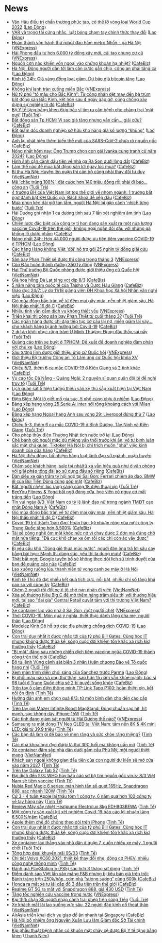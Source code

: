 # News

- [Văn Hậu điều trị chấn thương phức tạp, có thể lỡ vòng loại World Cup 2022](https://laodong.vn/bong-da/van-hau-dieu-tri-chan-thuong-phuc-tap-co-the-lo-vong-loai-world-cup-2022-886198.ldo) ([Lao Động](https://laodong.vn))
- [VAR và trọng tài cứng nhắc, luật bóng chạm tay chính thức thay đổi](https://laodong.vn/bong-da-quoc-te/var-va-trong-tai-cung-nhac-luat-bong-cham-tay-chinh-thuc-thay-doi-886199.ldo) ([Lao Động](https://laodong.vn))
- [Hoàn thành vận hành thử robot đào hầm metro Nhổn - ga Hà Nội](https://vnexpress.net/hoan-thanh-van-hanh-thu-robot-dao-ham-metro-nhon-ga-ha-noi-4244235.html) ([VNExpress](https://vnexpress.net))
- [Hải Phòng đầu tư hơn 6.000 tỷ đồng xây mới, cải tạo chung cư cũ](https://vnexpress.net/hai-phong-dau-tu-hon-6-000-ty-dong-xay-moi-cai-tao-chung-cu-cu-4243710.html) ([VNExpress](https://vnexpress.net))
- [Nguồn cơn nào khiến vốn ngoại vào chứng khoán hạ nhiệt?](https://cafebiz.vn/nguon-con-nao-khien-von-ngoai-vao-chung-khoan-ha-nhiet-20210305210149956.chn) ([CafeBiz](https://cafebiz.vn))
- [Hà Nội: Đông người dân tới làm căn cước gắn chíp, công an phải tăng ca](https://laodong.vn/video/ha-noi-dong-nguoi-dan-toi-lam-can-cuoc-gan-chip-cong-an-phai-tang-ca-886186.ldo) ([Lao Động](https://laodong.vn))
- [Kinh tế 24h: Giá vàng đồng loạt giảm, Dự báo giá bitcoin tăng](https://laodong.vn/thi-truong/kinh-te-24h-gia-vang-dong-loat-giam-du-bao-gia-bitcoin-tang-886200.ldo) ([Lao Động](https://laodong.vn))
- [Không khí lạnh tràn xuống miền Bắc](https://vnexpress.net/khong-khi-lanh-tran-xuong-mien-bac-4244227.html) ([VNExpress](https://vnexpress.net))
- [Nữ tỷ phú "tô màu cho Bắc Kinh": Từ công nhân dệt may đến bà trùm bất động sản Bắc Kinh, kết hôn sau 4 ngày gặp gỡ, cùng chồng xây dựng sự nghiệp tỷ đô](https://cafebiz.vn/nu-ty-phu-to-mau-cho-bac-kinh-tu-cong-nhan-det-may-den-ba-trum-bat-dong-san-bac-kinh-ket-hon-sau-4-ngay-gap-go-cung-chong-xay-dung-su-nghiep-ty-do-2021030520180537.chn) ([CafeBiz](https://cafebiz.vn))
- [Bộ Y tế tặng bằng khen êkip bác sĩ tìm ra căn bệnh cho chàng trai ‘mặt quỷ’](https://tuoitre.vn/bo-y-te-tang-bang-khen-ekip-bac-si-tim-ra-can-benh-cho-chang-trai-mat-quy-20210305202425664.htm) ([Tuổi Trẻ](https://tuoitre.vn))
- [Bất động sản Tp.HCM: Vì sao giá tăng nhưng vẫn cần... giải cứu?](https://cafebiz.vn/bat-dong-san-tphcm-vi-sao-gia-tang-nhung-van-can-giai-cuu-20210305194348087.chn) ([CafeBiz](https://cafebiz.vn))
- [Bắt giám đốc doanh nghiệp sở hữu kho hàng giả số lượng &quot;khủng&quot;](https://laodong.vn/phap-luat/bat-giam-doc-doanh-nghiep-so-huu-kho-hang-gia-so-luong-khung-886197.ldo) ([Lao Động](https://laodong.vn))
- [Anh lại phát hiện thêm biến thể mới của SARS-CoV-2 chưa rõ nguồn gốc](https://cafebiz.vn/anh-lai-phat-hien-them-bien-the-moi-cua-sars-cov-2-chua-ro-nguon-goc-20210305200227449.chn) ([CafeBiz](https://cafebiz.vn))
- [Nóng nhất hôm nay: Ông Trump chọn con gái Ivanka cùng tranh cử năm 2024?](https://laodong.vn/video-the-gioi/nong-nhat-hom-nay-ong-trump-chon-con-gai-ivanka-cung-tranh-cu-nam-2024-886161.ldo) ([Lao Động](https://laodong.vn))
- [Hình ảnh cận cảnh đầu tiên về nhà ga Ba Son dưới lòng đất](https://cafebiz.vn/hinh-anh-can-canh-dau-tien-ve-nha-ga-ba-son-duoi-long-dat-20210305202311367.chn) ([CafeBiz](https://cafebiz.vn))
- [Làm thế nào để mua bất động sản lời ngay lúc mua?](https://cafebiz.vn/lam-the-nao-de-mua-bat-dong-san-loi-ngay-luc-mua-20210305192625028.chn) ([CafeBiz](https://cafebiz.vn))
- [Bí thư Hà Nội: Huyện lên quận thì cán bộ cũng phải thay đổi tư duy](http://vietnamnet.vn/vn/thoi-su/chinh-tri/bi-thu-ha-noi-huyen-len-quan-thi-can-bo-cung-phai-thay-doi-tu-duy-717565.html) ([VietNamNet](https://vietnamnet.vn))
- [Mê 'chắc trúng 100%', đặt cược hơn 140 triệu đồng rồi phải đi báo... công an](https://tuoitre.vn/me-chac-trung-100-dat-cuoc-hon-140-trieu-dong-roi-phai-di-bao-cong-an-20210305195451939.htm) ([Tuổi Trẻ](https://tuoitre.vn))
- [4 trường ĐH của Việt Nam lọt top thế giới về nhóm ngành: 1 trường bất ngờ đánh bật ĐH Quốc gia, Bách khoa để xếp đầu](https://cafebiz.vn/4-truong-dh-cua-viet-nam-lot-top-the-gioi-ve-nhom-nganh-1-truong-bat-ngo-danh-bat-dh-quoc-gia-bach-khoa-de-xep-dau-20210305191338601.chn) ([CafeBiz](https://cafebiz.vn))
- [Mưa phùn kéo dài giờ tan tầm, người Hà Nội lại gặp cảnh 'nhích từng bước'](https://tuoitre.vn/mua-phun-keo-dai-gio-tan-tam-nguoi-ha-noi-lai-gap-canh-nhich-tung-buoc-20210305195035881.htm) ([Tuổi Trẻ](https://tuoitre.vn))
- [Hải Dương ghi nhận 1 ca dương tính sau 7 lần xét nghiệm âm tính](https://laodong.vn/xa-hoi/hai-duong-ghi-nhan-1-ca-duong-tinh-sau-7-lan-xet-nghiem-am-tinh-886193.ldo) ([Lao Động](https://laodong.vn))
- [Chiến lược đặc biệt của công ty tí hon đang sản xuất ra một nửa lượng vaccine Covid-19 trên thế giới, không ngại ngần đối đầu với những gã khổng lồ dược phẩm](https://cafebiz.vn/chien-luoc-dac-biet-cua-cong-ty-ti-hon-dang-san-xuat-ra-mot-nua-luong-vaccine-covid-19-tren-the-gioi-khong-ngai-ngan-doi-dau-voi-nhung-ga-khong-lo-duoc-pham-20210305191711512.chn) ([CafeBiz](https://cafebiz.vn))
- [Nóng nhất 24h: Hơn 44.000 người được ưu tiên tiêm vaccine COVID-19 ở TPHCM](https://laodong.vn/video-thoi-su/nong-nhat-24h-hon-44000-nguoi-duoc-uu-tien-tiem-vaccine-covid-19-o-tphcm-886119.ldo) ([Lao Động](https://laodong.vn))
- [Các hãng Hàng không Việt 'đòi' hỗ trợ gói 25 nghìn tỷ đồng giải cứu](https://cafebiz.vn/cac-hang-hang-khong-viet-doi-ho-tro-goi-25-nghin-ty-dong-giai-cuu-20210305184402039.chn) ([CafeBiz](https://cafebiz.vn))
- [Sân bay Phan Thiết sẽ được thi công trong tháng 3](https://vnexpress.net/san-bay-phan-thiet-se-duoc-thi-cong-trong-thang-3-4244197.html) ([VNExpress](https://vnexpress.net))
- [Côn Đảo hoàn thành đường 350 tỷ đồng](https://vnexpress.net/con-dao-hoan-thanh-duong-350-ty-dong-4244224.html) ([VNExpress](https://vnexpress.net))
- [Hai Thứ trưởng Bộ Quốc phòng được giới thiệu ứng cử Quốc hội](http://vietnamnet.vn/vn/thoi-su/chinh-tri/hai-thu-truong-bo-quoc-phong-duoc-gioi-thieu-ung-cu-quoc-hoi-717556.html) ([VietNamNet](https://vietnamnet.vn))
- [Giá hoa hồng Đà Lạt tăng vọt dịp 8/3](https://cafebiz.vn/gia-hoa-hong-da-lat-tang-vot-dip-8-3-20210305184236129.chn) ([CafeBiz](https://cafebiz.vn))
- [5 năm nâng tầm quốc tế của Taisho và Dược Hậu Giang](https://cafebiz.vn/5-nam-nang-tam-quoc-te-cua-taisho-va-duoc-hau-giang-20210305160448221.chn) ([CafeBiz](https://cafebiz.vn))
- [Giáo dục 24/7: Lý do 11/18 giảng viên ĐH Khoa học Xã hội Nhân văn nghỉ việc](https://laodong.vn/video/giao-duc-247-ly-do-1118-giang-vien-dh-khoa-hoc-xa-hoi-nhan-van-nghi-viec-886096.ldo) ([Lao Động](https://laodong.vn))
- [Gió mùa đông bắc tràn về từ đêm mai gây mưa, nền nhiệt giảm sâu, Hà Nội thấp nhất 16 độ C](https://cafebiz.vn/gio-mua-dong-bac-tran-ve-tu-dem-mai-gay-mua-nen-nhiet-giam-sau-ha-noi-thap-nhat-16-do-c-20210305183947335.chn) ([CafeBiz](https://cafebiz.vn))
- [Nhiều tỉnh vẫn cấm dịch vụ không thiết yếu](https://vnexpress.net/nhieu-tinh-van-cam-dich-vu-khong-thiet-yeu-4244219.html) ([VNExpress](https://vnexpress.net))
- [Triển khai thi công sân bay Phan Thiết từ cuối tháng 3?](https://tuoitre.vn/trien-khai-thi-cong-san-bay-phan-thiet-tu-cuoi-thang-3-20210305183845687.htm) ([Tuổi Trẻ](https://tuoitre.vn))
- [Các ngân hàng được chỉ đạo tiếp tục cơ cấu lại nợ, miễn giảm lãi vay... cho khách hàng bị ảnh hưởng bởi Covid-19](https://cafebiz.vn/cac-ngan-hang-duoc-chi-dao-tiep-tuc-co-cau-lai-no-mien-giam-lai-vay-cho-khach-hang-bi-anh-huong-boi-covid-19-2021030518371148.chn) ([CafeBiz](https://cafebiz.vn))
- [2 dự án khôi phục rừng tràm U Minh Thượng: Đụng đâu thấy sai nấy](https://tuoitre.vn/2-du-an-khoi-phuc-rung-tram-u-minh-thuong-dung-dau-thay-sai-nay-20210305162559991.htm) ([Tuổi Trẻ](https://tuoitre.vn))
- [Quảng cáo trên xe buýt ở TPHCM: Đề xuất để doanh nghiệp đàm phán với chủ xe](https://laodong.vn/kinh-te/quang-cao-tren-xe-buyt-o-tphcm-de-xuat-de-doanh-nghiep-dam-phan-voi-chu-xe-886162.ldo) ([Lao Động](https://laodong.vn))
- [Sáu tướng lĩnh được giới thiệu ứng cử Quốc hội](https://vnexpress.net/sau-tuong-linh-duoc-gioi-thieu-ung-cu-quoc-hoi-4244084.html) ([VNExpress](https://vnexpress.net))
- [Giới thiệu Bộ trưởng Công an Tô Lâm ứng cử Quốc hội khóa XV](http://vietnamnet.vn/vn/thoi-su/chinh-tri/gioi-thieu-bo-truong-cong-an-to-lam-ung-cu-quoc-hoi-khoa-xv-717552.html) ([VietNamNet](https://vietnamnet.vn))
- [Chiều 5/3, thêm 6 ca mắc COVID-19 ở Kiên Giang và 2 tỉnh khác](https://cafebiz.vn/chieu-5-3-them-6-ca-mac-covid-19-o-kien-giang-va-2-tinh-khac-20210305183001824.chn) ([CafeBiz](https://cafebiz.vn))
- [Vụ cao tốc Đà Nẵng - Quảng Ngãi: 2 nguyên sĩ quan quân đội bị đề nghị truy tố](https://tuoitre.vn/vu-cao-toc-da-nang-quang-ngai-2-nguyen-si-quan-quan-doi-bi-de-nghi-truy-to-20210305172200056.htm) ([Tuổi Trẻ](https://tuoitre.vn))
- [Lịch quan sát 5 hiện tượng thiên văn kỳ thú sắp xuất hiện tại Việt Nam](https://laodong.vn/infographic/lich-quan-sat-5-hien-tuong-thien-van-ky-thu-sap-xuat-hien-tai-viet-nam-885921.ldo) ([Lao Động](https://laodong.vn))
- [Điện Biên: Một lò giết mổ gia súc, 5 phố cùng chịu ô nhiễm](https://laodong.vn/video/dien-bien-mot-lo-giet-mo-gia-suc-5-pho-cung-chiu-o-nhiem-886131.ldo) ([Lao Động](https://laodong.vn))
- [Bảng xếp hạng vòng 25 Serie A: Inter nới rộng khoảng cách với Milan](https://laodong.vn/infographic/bang-xep-hang-vong-25-serie-a-inter-noi-rong-khoang-cach-voi-milan-886032.ldo) ([Lao Động](https://laodong.vn))
- [Bảng xếp hạng Ngoại hạng Anh sau vòng 29: Liverpool đứng thứ 7](https://laodong.vn/infographic/bang-xep-hang-ngoai-hang-anh-sau-vong-29-liverpool-dung-thu-7-886030.ldo) ([Lao Động](https://laodong.vn))
- [Chiều 5-3, thêm 6 ca mắc COVID-19 ở Bình Dương, Tây Ninh và Kiên Giang](https://tuoitre.vn/chieu-5-3-them-6-ca-mac-covid-19-o-binh-duong-tay-ninh-va-kien-giang-20210303061221674.htm) ([Tuổi Trẻ](https://tuoitre.vn))
- [Cho phép thủy điện Thượng Nhật tích nước trở lại](https://laodong.vn/kinh-te/cho-phep-thuy-dien-thuong-nhat-tich-nuoc-tro-lai-886113.ldo) ([Lao Động](https://laodong.vn))
- [Chê bánh giò nguội mặc dù miệng vẫn thổi trước khi ăn, vô tư bình luận sắc mặt chủ quán, Tiktoker Hà Nội bị chỉ trích muốn "phá" việc kinh doanh của cửa hàng](https://cafebiz.vn/che-banh-gio-nguoi-mac-du-mieng-van-thoi-truoc-khi-an-vo-tu-binh-luan-sac-mat-chu-quan-tiktoker-ha-noi-bi-chi-trich-muon-pha-viec-kinh-doanh-cua-cua-hang-20210305172607142.chn) ([CafeBiz](https://cafebiz.vn))
- [Hà Nội điều động, bổ nhiệm hàng loạt lãnh đạo sở ngành, quận huyện](http://vietnamnet.vn/vn/thoi-su/chinh-tri/ha-noi-dieu-dong-bo-nhiem-hang-loat-lanh-dao-so-nganh-quan-huyen-717538.html) ([VietNamNet](https://vietnamnet.vn))
- [Chăm sóc khách hàng, sale tại nhà/từ xa vẫn hiệu quả như ở văn phòng với giải pháp tổng đài ảo sử dụng đầu số riêng](https://cafebiz.vn/cham-soc-khach-hang-sale-tai-nha-tu-xa-van-hieu-qua-nhu-o-van-phong-voi-giai-phap-tong-dai-ao-su-dung-dau-so-rieng-20210305162636907.chn) ([CafeBiz](https://cafebiz.vn))
- [Dàn siêu xe gần trăm tỷ hội ngộ tại Sài Gòn: Ferrari chiếm áp đảo, BMW i8 của Bùi Tiến Dũng cũng góp mặt](https://cafebiz.vn/dan-sieu-xe-gan-tram-ty-hoi-ngo-tai-sai-gon-ferrari-chiem-ap-dao-bmw-i8-cua-bui-tien-dung-cung-gop-mat-20210305161256254.chn) ([CafeBiz](https://cafebiz.vn))
- [Bắt 'người nhện' lúc rạng sáng cùng 18 điện thoại xịn](https://tuoitre.vn/bat-nguoi-nhen-luc-rang-sang-cung-18-dien-thoai-xin-20210305144510117.htm) ([Tuổi Trẻ](https://tuoitre.vn))
- [BeeYou Fitness &amp; Yoga bất ngờ đóng cửa, học viên có nguy cơ mất trắng tiền](https://laodong.vn/kinh-te/beeyou-fitness--yoga-bat-ngo-dong-cua-hoc-vien-co-nguy-co-mat-trang-tien-886100.ldo) ([Lao Động](https://laodong.vn))
- [Tin vui ngày 8/3: Việt Nam có tỷ lệ lãnh đạo nữ trong ngành TMĐT cao nhất Đông Nam Á](https://cafebiz.vn/tin-vui-ngay-8-3-viet-nam-co-ty-le-lanh-dao-nu-trong-nganh-tmdt-cao-nhat-dong-nam-a-20210305152041033.chn) ([CafeBiz](https://cafebiz.vn))
- [Gió mùa đông bắc tràn về từ đêm mai gây mưa, nền nhiệt giảm sâu, Hà Nội thấp nhất 16 độ C](https://cafebiz.vn/gio-mua-dong-bac-tran-ve-tu-dem-mai-gay-mua-nen-nhiet-giam-sau-ha-noi-thap-nhat-16-do-c-20210305170249814.chn) ([CafeBiz](https://cafebiz.vn))
- [Covid-19 trở thành 'bàn đạp' hoàn hảo, lợi nhuận ròng của một công ty Trung Quốc tăng hơn 6.500%](https://cafebiz.vn/covid-19-tro-thanh-ban-dap-hoan-hao-loi-nhuan-rong-cua-mot-cong-ty-trung-quoc-tang-hon-6500-20210305155946764.chn) ([CafeBiz](https://cafebiz.vn))
- [Tài xế công nghệ ôm mặt khóc nức nở vì chạy được 2 đơn mà đứng chờ mất nửa tiếng: "Đã cực khổ chạy xe ôm rồi các chị còn ác vậy được"](https://cafebiz.vn/tai-xe-cong-nghe-om-mat-khoc-nuc-no-vi-chay-duoc-2-don-ma-dung-cho-mat-nua-tieng-da-cuc-kho-chay-xe-om-roi-cac-chi-con-ac-vay-duoc-20210305164625595.chn) ([CafeBiz](https://cafebiz.vn))
- [Bị yêu cầu khó "Dùng giỏ thưa múc nước", người đàn ông trả lời sâu cay bằng bài học: Mạnh thì dùng sức, yếu thì ta dùng mưu!](https://cafebiz.vn/bi-yeu-cau-kho-dung-gio-thua-muc-nuoc-nguoi-dan-ong-tra-loi-sau-cay-bang-bai-hoc-manh-thi-dung-suc-yeu-thi-ta-dung-muu-20210305164145652.chn) ([CafeBiz](https://cafebiz.vn))
- [Thật bất ngờ, Google tuyên bố sẽ không theo dõi lịch sử trình duyệt của bạn để quảng cáo nữa](https://cafebiz.vn/that-bat-ngo-google-tuyen-bo-se-khong-theo-doi-lich-su-trinh-duyet-cua-ban-de-quang-cao-nua-20210305141150087.chn) ([CafeBiz](https://cafebiz.vn))
- [Lao xuống ruộng lúa, thanh niên tử vong cạnh xe máy ở Hà Nội](http://vietnamnet.vn/vn/thoi-su/lao-xuong-ruong-lua-thanh-nien-tu-vong-canh-xe-may-o-ha-noi-717511.html) ([VietNamNet](https://vietnamnet.vn))
- [Kinh tế Thủ đô đạt nhiều kết quả tích cực, nổi bật, nhiều chỉ số tăng khá cao so với cùng kỳ](https://cafebiz.vn/kinh-te-thu-do-dat-nhieu-ket-qua-tich-cuc-noi-bat-nhieu-chi-so-tang-kha-cao-so-voi-cung-ky-20210305160807497.chn) ([CafeBiz](https://cafebiz.vn))
- [Chém 2 người rồi đốt xe ô tô chở nạn nhân đi viện](http://vietnamnet.vn/vn/thoi-su/chem-2-nguoi-roi-dot-xe-o-to-cho-nan-nhan-di-vien-717498.html) ([VietNamNet](https://vietnamnet.vn))
- [Xóa sổ thương hiệu Big C để mở thêm hàng trăm siêu thị với thương hiệu mới, tại sao "đại gia" Central Retail quyết tâm với thị trường Việt Nam?](https://cafebiz.vn/xoa-so-thuong-hieu-big-c-de-mo-them-hang-tram-sieu-thi-voi-thuong-hieu-moi-tai-sao-dai-gia-central-retail-quyet-tam-voi-thi-truong-viet-nam-20210305160152066.chn) ([CafeBiz](https://cafebiz.vn))
- [Xe container lao vào nhà ở Sài Gòn, một người chết](https://vnexpress.net/xe-container-lao-vao-nha-o-sai-gon-mot-nguoi-chet-4244118.html) ([VNExpress](https://vnexpress.net))
- [Thời COVID-19: Món quà ý nghĩa, thiết thực dành tặng cha mẹ, người thân](https://laodong.vn/thong-tin-doanh-nghiep/thoi-covid-19-mon-qua-y-nghia-thiet-thuc-danh-tang-cha-me-nguoi-than-886038.ldo) ([Lao Động](https://laodong.vn))
- [Modelez Kinh Đô hỗ trợ các địa phương chống dịch COVID-19](https://laodong.vn/thong-tin-doanh-nghiep/modelez-kinh-do-ho-tro-cac-dia-phuong-chong-dich-covid-19-885984.ldo) ([Lao Động](https://laodong.vn))
- [Con trai duy nhất ít được nhắc tới của tỷ phú Bill Gates: Cũng học IT nhưng không được thừa kế, sống cuộc đời khiêm tốn khác xa rich kid thường thấy](https://cafebiz.vn/con-trai-duy-nhat-it-duoc-nhac-toi-cua-ty-phu-bill-gates-cung-hoc-it-nhung-khong-duoc-thua-ke-song-cuoc-doi-khiem-ton-khac-xa-rich-kid-thuong-thay-20210305140949805.chn) ([CafeBiz](https://cafebiz.vn))
- ["Bí mật" đằng sau những chiến dịch tiêm vaccine ngừa COVID-19 thành công trên thế giới](https://cafebiz.vn/bi-mat-dang-sau-nhung-chien-dich-tiem-vaccine-ngua-covid-19-thanh-cong-tren-the-gioi-2021030515452985.chn) ([CafeBiz](https://cafebiz.vn))
- [Bộ tư lệnh Vùng cảnh sát biển 3 nhận Huân chương Bảo vệ Tổ quốc hạng nhì](https://tuoitre.vn/bo-tu-lenh-vung-canh-sat-bien-3-nhan-huan-chuong-bao-ve-to-quoc-hang-nhi-20210305150549448.htm) ([Tuổi Trẻ](https://tuoitre.vn))
- [Xem màn trình diễn chói sáng của Sanchez trước Parma](https://laodong.vn/video-the-thao/xem-man-trinh-dien-choi-sang-cua-sanchez-truoc-parma-886051.ldo) ([Lao Động](https://laodong.vn))
- [Bị nhồi máu não và ung thư thận, sau hơn 15 năm vẫn khỏe mạnh, bác sĩ 98 tuổi ở Trung Quốc chia sẻ 2 bí quyết sống khỏe](https://cafebiz.vn/bi-nhoi-mau-nao-va-ung-thu-than-sau-hon-15-nam-van-khoe-manh-bac-si-98-tuoi-o-trung-quoc-chia-se-2-bi-quyet-song-khoe-20210305150522221.chn) ([CafeBiz](https://cafebiz.vn))
- [Trên tay ổ cắm điện thông minh TP-Link Tapo P100: hoàn thiện xịn, kết nối ổn định](https://tinhte.vn/thread/tren-tay-o-cam-dien-thong-minh-tp-link-tapo-p100-hoan-thien-xin-ket-noi-on-dinh.3251388/) ([Tinh Tế](https://tinhte.vn))
- [Hướng dẫn anh em chọn quà 8/3: từ món bình dân cho đến cao cấp](https://tinhte.vn/thread/huong-dan-anh-em-chon-qua-8-3-tu-mon-binh-dan-cho-den-cao-cap.3287423/) ([Tinh Tế](https://tinhte.vn))
- [Trên tay pin Mazer Infinite.Boost MagStand: Đúng chuẩn sạc hít, hít mạnh, sạc không dây iPhone 15W](https://tinhte.vn/thread/tren-tay-pin-mazer-infinite-boost-magstand-dung-chuan-sac-hit-hit-manh-sac-khong-day-iphone-15w.3284766/) ([Tinh Tế](https://tinhte.vn))
- [Các tỉnh đang giám sát người từ Hải Dương thế nào?](https://vnexpress.net/cac-tinh-dang-giam-sat-nguoi-tu-hai-duong-the-nao-4244003.html) ([VNExpress](https://vnexpress.net))
- [Samsung ra mắt dòng TV Neo QLED tại Việt Nam: tấm nền 8K & 4K mini LED: giá từ 39,9 triệu](https://tinhte.vn/thread/samsung-ra-mat-dong-tv-neo-qled-tai-viet-nam-tam-nen-8k-4k-mini-led-gia-tu-39-9-trieu.3287892/) ([Tinh Tế](https://tinhte.vn))
- [Các bạn đã làm gì để bảo vệ men răng và sức khỏe răng miệng?](https://tinhte.vn/thread/cac-ban-da-lam-gi-de-bao-ve-men-rang-va-suc-khoe-rang-mieng.3288015/) ([Tinh Tế](https://tinhte.vn))
- [Các nhà khoa học đọc được lá thư 300 tuổi mà không cần mở](https://tinhte.vn/thread/cac-nha-khoa-hoc-doc-duoc-la-thu-300-tuoi-ma-khong-can-mo.3286912/) ([Tinh Tế](https://tinhte.vn))
- [Xe container đâm sập nhà dân dưới gầm cầu Phú Mỹ, một người thiệt mạng](http://vietnamnet.vn/vn/thoi-su/an-toan-giao-thong/xe-container-dam-sap-nha-dan-duoi-gam-cau-phu-my-mot-nguoi-thiet-mang-717475.html) ([VietNamNet](https://vietnamnet.vn))
- [Khách sạn ngoài không gian đầu tiên của con người dự kiến sẽ mở cửa vào năm 2027](https://tinhte.vn/thread/khach-san-ngoai-khong-gian-dau-tien-cua-con-nguoi-du-kien-se-mo-cua-vao-nam-2027.3287968/) ([Tinh Tế](https://tinhte.vn))
- [Trên tay Galaxy Tab S7](https://tinhte.vn/thread/tren-tay-galaxy-tab-s7.3288257/) ([Tinh Tế](https://tinhte.vn))
- [Đại dịch đến 5/3: WHO hủy báo cáo sơ bộ tìm nguồn gốc virus; 8/3 Việt Nam sẽ tiêm vaccine](https://tinhte.vn/thread/dai-dich-den-5-3-who-huy-bao-cao-so-bo-tim-nguon-goc-virus-8-3-viet-nam-se-tiem-vaccine.3288121/) ([Tinh Tế](https://tinhte.vn))
- [Nubia Red Magic 6 series: màn hình tần số quét 165Hz, Snapdragon 888, sạc nhanh 120W](https://tinhte.vn/thread/nubia-red-magic-6-series-man-hinh-tan-so-quet-165hz-snapdragon-888-sac-nhanh-120w.3288145/) ([Tinh Tế](https://tinhte.vn))
- [Cứ 3 - 4 tuần Apple lại thâu tóm 1 công ty, 6 năm qua hơn 100 công ty về tay hãng này](https://tinhte.vn/thread/cu-3-4-tuan-apple-lai-thau-tom-1-cong-ty-6-nam-qua-hon-100-cong-ty-ve-tay-hang-nay.3286821/) ([Tinh Tế](https://tinhte.vn))
- [Review Máy sấy nhiệt Heatpump Electrolux 8kg EDH803BEWA](https://tinhte.vn/thread/review-may-say-nhiet-heatpump-electrolux-8kg-edh803bewa.3287877/) ([Tinh Tế](https://tinhte.vn))
- [Một công ty sản xuất kit xét nghiệm Covid-19 báo cáo lợi nhuận tăng 6.500%/năm](https://cafebiz.vn/mot-cong-ty-san-xuat-kit-xet-nghiem-covid-19-bao-cao-loi-nhuan-tang-6500-nam-20210305151641176.chn) ([CafeBiz](https://cafebiz.vn))
- [Apple thêm chế độ chống theo dõi trên iPhone](https://tinhte.vn/thread/apple-them-che-do-chong-theo-doi-tren-iphone.3287940/) ([Tinh Tế](https://tinhte.vn))
- [Con trai duy nhất ít được nhắc tới của tỷ phú Bill Gates: Cũng học IT nhưng không được thừa kế, sống cuộc đời khiêm tốn khác xa rich kid thường thấy](https://cafebiz.vn/con-trai-duy-nhat-it-duoc-nhac-toi-cua-ty-phu-bill-gates-cung-hoc-it-nhung-khong-duoc-thua-ke-song-cuoc-doi-khiem-ton-khac-xa-rich-kid-thuong-thay-20210305150231192.chn) ([CafeBiz](https://cafebiz.vn))
- [Xe container lao thẳng vào nhà dân ở quận 7, cuốn nhiều xe máy, 1 người chết](https://tuoitre.vn/xe-container-lao-thang-vao-nha-dan-o-quan-7-cuon-nhieu-xe-may-1-nguoi-chet-20210305144815807.htm) ([Tuổi Trẻ](https://tuoitre.vn))
- [Tổng hợp deal khuyến mãi 05/03](https://tinhte.vn/thread/tong-hop-deal-khuyen-mai-05-03.3287925/) ([Tinh Tế](https://tinhte.vn))
- [Chi tiết Volvo XC60 2021: thiết kế thay đổi nhẹ, động cơ PHEV, nhiều công nghệ thông minh](https://tinhte.vn/thread/chi-tiet-volvo-xc60-2021-thiet-ke-thay-doi-nhe-dong-co-phev-nhieu-cong-nghe-thong-minh.3287515/) ([Tinh Tế](https://tinhte.vn))
- [Đánh giá PlayStation 5 (PS5) sau hơn 3 tháng sử dụng](https://tinhte.vn/thread/danh-gia-playstation-5-ps5-sau-hon-3-thang-su-dung.3287689/) ([Tinh Tế](https://tinhte.vn))
- [Điểm danh sao Việt lấn sân mảng F&B nhưng bị kêu bán giá trên trời: Bánh tráng trộn 250k/hộp, cơm nhà “sương sương” cũng 600k](https://cafebiz.vn/diem-danh-sao-viet-lan-san-mang-fb-nhung-bi-keu-ban-gia-tren-troi-banh-trang-tron-250k-hop-com-nha-suong-suong-cung-600k-20210305145722896.chn) ([CafeBiz](https://cafebiz.vn))
- [Honda ra mắt xe tự lái cấp độ 3 đầu tiên trên thế giới](https://cafebiz.vn/honda-ra-mat-xe-tu-lai-cap-do-3-dau-tien-tren-the-gioi-20210305140305129.chn) ([CafeBiz](https://cafebiz.vn))
- [Realme GT 5G ra mắt với Snapdragon 888, giá 430 USD](https://tinhte.vn/thread/realme-gt-5g-ra-mat-voi-snapdragon-888-gia-430-usd.3287931/) ([Tinh Tế](https://tinhte.vn))
- [Tăng tốc nghiên cứu vaccine trong nước](https://vnexpress.net/tang-toc-nghien-cuu-vaccine-trong-nuoc-4244038.html) ([VNExpress](https://vnexpress.net))
- [Kịp thời chặn 35 người nhập cảnh trái phép trên sông Tiền](https://tuoitre.vn/kip-thoi-chan-35-nguoi-nhap-canh-trai-phep-tren-song-tien-20210305111933221.htm) ([Tuổi Trẻ](https://tuoitre.vn))
- [Xe khách mất lái lao xuống vực sâu, 22 người đập kính cố thoát thân](http://vietnamnet.vn/vn/thoi-su/an-toan-giao-thong/xe-khach-mat-lai-lao-xuong-vuc-sau-22-nguoi-dap-kinh-co-thoat-than-717467.html) ([VietNamNet](https://vietnamnet.vn))
- [AirAsia triển khai dịch vụ giao đồ ăn nhanh tại Singapore](https://cafebiz.vn/airasia-trien-khai-dich-vu-giao-do-an-nhanh-tai-singapore-202103051419517.chn) ([CafeBiz](https://cafebiz.vn))
- [Hà Nội bổ nhiệm ông Nguyễn Xuân Lưu làm Giám đốc Sở Tài chính](http://vietnamnet.vn/vn/thoi-su/chinh-tri/ha-noi-bo-nhiem-ong-nguyen-xuan-luu-lam-giam-doc-so-tai-chinh-717466.html) ([VietNamNet](https://vietnamnet.vn))
- [Kíp phẫu thuật bệnh nhân có khuôn mặt chảy xệ được Bộ Y tế tặng bằng khen](https://thanhnien.vn/thoi-su/kip-phau-thuat-benh-nhan-co-khuon-mat-chay-xe-duoc-bo-y-te-tang-bang-khen-1349970.html) ([Thanh Niên](https://thanhnien.vn))
